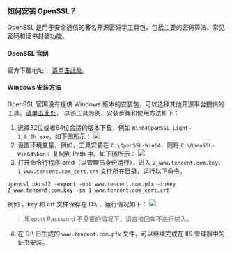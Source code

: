 ### 如何安装 OpenSSL？
OpenSSL 是用于安全通信的著名开源密码学工具包，包括主要的密码算法、常见密码和证书封装功能。

####  OpenSSL 官网

官方下载地址： [请单击此处](https://www.openssl.org/source/)。

####  Windows 安装方法

OpenSSL 官网没有提供 Windows 版本的安装包，可以选择其他开源平台提供的工具。[请单击此处](http://slproweb.com/products/Win32OpenSSL.html )， 
以该工具为例，安装步骤和使用方法如下：
1. 选择32位或者64位合适的版本下载，例如 `Win64OpenSSL_Light-1_0_2h.exe`。如下图所示：
![](https://main.qcloudimg.com/raw/d37d791cf12c0b42dddcc53a691a86d9.png)
2. 设置环境变量，例如，工具安装在 `C:\OpenSSL-Win64`，则将 `C:\OpenSSL-Win64\bin；` 复制到 Path 中。如下图所示：
![](https://main.qcloudimg.com/raw/6a2dcfbb42faab01e62fbb241e0439dc.png)
3. 打开命令行程序 cmd（以管理员身份运行），进入 `2_www.tencent.com.key`、`1_www.tencent.com_cert.crt` 文件所在目录，运行以下命令。
```
openssl pkcs12 -export -out www.tencent.com.pfx -inkey 2_www.tencent.com.key -in 1_www.tencent.com_cert.crt
```
例如 ，key 和 crt 文件保存在 D:\ ，运行情况如下：
![](https://main.qcloudimg.com/raw/121bed5ddf8e42e69a00b738046f687a.png)
>!Export Password 不需要的情况下，请直接回车不进行输入。
4. 在 D:\ 已生成的 `www.tencent.com.pfx` 文件，可以继续完成在 IIS 管理器中的证书安装。


